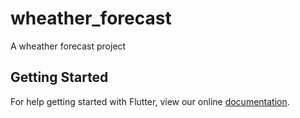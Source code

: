 # wheather_forecast

A wheather forecast project

## Getting Started

For help getting started with Flutter, view our online
[documentation](https://flutter.io/).
